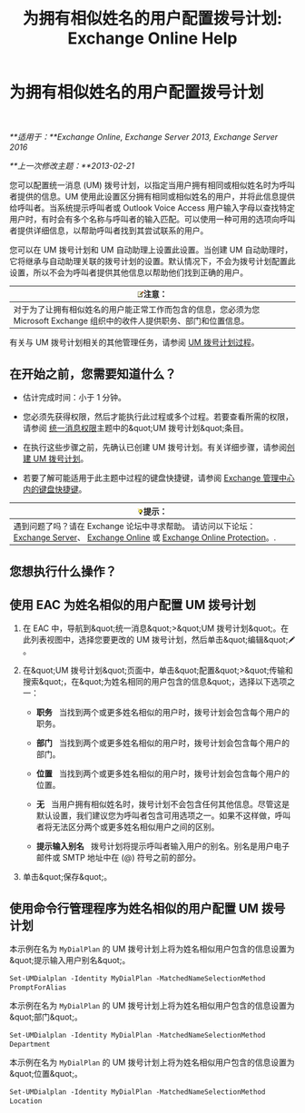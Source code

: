 ﻿---
title: '为拥有相似姓名的用户配置拨号计划: Exchange Online Help'
TOCTitle: 为拥有相似姓名的用户配置拨号计划
ms:assetid: 14783f45-95f5-49de-8215-0a3aef7dc034
ms:mtpsurl: https://technet.microsoft.com/zh-cn/library/Bb266943(v=EXCHG.150)
ms:contentKeyID: 51408197
ms.date: 05/23/2018
mtps_version: v=EXCHG.150
ms.translationtype: MT
---

# 为拥有相似姓名的用户配置拨号计划

 

_**适用于：**Exchange Online, Exchange Server 2013, Exchange Server 2016_

_**上一次修改主题：**2013-02-21_

您可以配置统一消息 (UM) 拨号计划，以指定当用户拥有相同或相似姓名时为呼叫者提供的信息。UM 使用此设置区分拥有相同或相似姓名的用户，并将此信息提供给呼叫者。当系统提示呼叫者或 Outlook Voice Access 用户输入字母以查找特定用户时，有时会有多个名称与呼叫者的输入匹配。可以使用一种可用的选项向呼叫者提供详细信息，以帮助呼叫者找到其尝试联系的用户。

您可以在 UM 拨号计划和 UM 自动助理上设置此设置。当创建 UM 自动助理时，它将继承与自动助理关联的拨号计划的设置。默认情况下，不会为拨号计划配置此设置，所以不会为呼叫者提供其他信息以帮助他们找到正确的用户。

<table>
<thead>
<tr class="header">
<th><img src="images/Bb124558.note(EXCHG.150).gif" title="注意" alt="注意" />注意：</th>
</tr>
</thead>
<tbody>
<tr class="odd">
<td>对于为了让拥有相似姓名的用户能正常工作而包含的信息，您必须为您 Microsoft Exchange 组织中的收件人提供职务、部门和位置信息。</td>
</tr>
</tbody>
</table>


有关与 UM 拨号计划相关的其他管理任务，请参阅 [UM 拨号计划过程](um-dial-plan-procedures-exchange-2013-help.md)。

## 在开始之前，您需要知道什么？

  - 估计完成时间：小于 1 分钟。

  - 您必须先获得权限，然后才能执行此过程或多个过程。若要查看所需的权限，请参阅 [统一消息权限](unified-messaging-permissions-exchange-2013-help.md)主题中的\&quot;UM 拨号计划\&quot;条目。

  - 在执行这些步骤之前，先确认已创建 UM 拨号计划。有关详细步骤，请参阅[创建 UM 拨号计划](create-a-um-dial-plan-exchange-2013-help.md)。

  - 若要了解可能适用于此主题中过程的键盘快捷键，请参阅 [Exchange 管理中心内的键盘快捷键](keyboard-shortcuts-in-the-exchange-admin-center-exchange-online-protection-help.md)。

<table>
<thead>
<tr class="header">
<th><img src="images/Bb124558.tip(EXCHG.150).gif" title="提示" alt="提示" />提示：</th>
</tr>
</thead>
<tbody>
<tr class="odd">
<td>遇到问题了吗？请在 Exchange 论坛中寻求帮助。 请访问以下论坛：<a href="https://go.microsoft.com/fwlink/p/?linkid=60612">Exchange Server</a>、 <a href="https://go.microsoft.com/fwlink/p/?linkid=267542">Exchange Online</a> 或 <a href="https://go.microsoft.com/fwlink/p/?linkid=285351">Exchange Online Protection</a>。.</td>
</tr>
</tbody>
</table>


## 您想执行什么操作？

## 使用 EAC 为姓名相似的用户配置 UM 拨号计划

1.  在 EAC 中，导航到\&quot;统一消息\&quot;\>\&quot;UM 拨号计划\&quot;。在此列表视图中，选择您要更改的 UM 拨号计划，然后单击\&quot;编辑\&quot;![编辑图标](images/Bb124582.6f53ccb2-1f13-4c02-bea0-30690e6ea71d(EXCHG.150).gif "编辑图标")。

2.  在\&quot;UM 拨号计划\&quot;页面中，单击\&quot;配置\&quot;\>\&quot;传输和搜索\&quot;，在\&quot;为姓名相同的用户包含的信息\&quot;，选择以下选项之一：
    
      - **职务**   当找到两个或更多姓名相似的用户时，拨号计划会包含每个用户的职务。
    
      - **部门**   当找到两个或更多姓名相似的用户时，拨号计划会包含每个用户的部门。
    
      - **位置**   当找到两个或更多姓名相似的用户时，拨号计划会包含每个用户的位置。
    
      - **无**   当用户拥有相似姓名时，拨号计划不会包含任何其他信息。尽管这是默认设置，我们建议您为呼叫者包含可用选项之一。如果不这样做，呼叫者将无法区分两个或更多姓名相似用户之间的区别。
    
      - **提示输入别名**   拨号计划将提示呼叫者输入用户的别名。别名是用户电子邮件或 SMTP 地址中在 (@) 符号之前的部分。

3.  单击\&quot;保存\&quot;。

## 使用命令行管理程序为姓名相似的用户配置 UM 拨号计划

本示例在名为 `MyDialPlan` 的 UM 拨号计划上将为姓名相似用户包含的信息设置为\&quot;提示输入用户别名\&quot;。

    Set-UMDialplan -Identity MyDialPlan -MatchedNameSelectionMethod PromptForAlias

本示例在名为 `MyDialPlan` 的 UM 拨号计划上将为姓名相似用户包含的信息设置为\&quot;部门\&quot;。

    Set-UMDialplan -Identity MyDialPlan -MatchedNameSelectionMethod Department

本示例在名为 `MyDialPlan` 的 UM 拨号计划上将为姓名相似用户包含的信息设置为\&quot;位置\&quot;。

    Set-UMDialplan -Identity MyDialPlan -MatchedNameSelectionMethod Location

